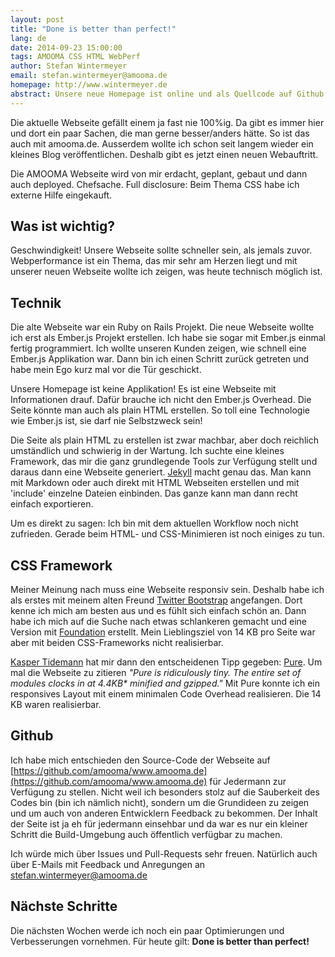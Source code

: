 ```yaml
---
layout: post
title: "Done is better than perfect!"
lang: de
date: 2014-09-23 15:00:00
tags: AMOOMA CSS HTML WebPerf
author: Stefan Wintermeyer
email: stefan.wintermeyer@amooma.de
homepage: http://www.wintermeyer.de
abstract: Unsere neue Homepage ist online und als Quellcode auf Github abrufbar.
---
```

Die aktuelle Webseite gefällt einem ja fast nie 100%ig. Da gibt es immer hier und dort ein paar Sachen, die man gerne besser/anders hätte. So ist das auch mit amooma.de. Ausserdem wollte ich schon seit langem wieder ein kleines Blog veröffentlichen. Deshalb gibt es jetzt einen neuen Webauftritt.

Die AMOOMA Webseite wird von mir erdacht, geplant, gebaut und dann auch deployed. Chefsache. Full disclosure: Beim Thema CSS habe ich externe Hilfe eingekauft.

## Was ist wichtig?

Geschwindigkeit! Unsere Webseite sollte schneller sein, als jemals zuvor. Webperformance ist ein Thema, das mir sehr am Herzen liegt und mit unserer neuen Webseite wollte ich zeigen, was heute technisch möglich ist.

## Technik

Die alte Webseite war ein Ruby on Rails Projekt. Die neue Webseite wollte ich erst als Ember.js Projekt erstellen. Ich habe sie sogar mit Ember.js einmal fertig programmiert. Ich wollte unseren Kunden zeigen, wie schnell eine Ember.js Applikation war. Dann bin ich einen Schritt zurück getreten und habe mein Ego kurz mal vor die Tür geschickt.

Unsere Homepage ist keine Applikation! Es ist eine Webseite mit Informationen drauf. Dafür brauche ich nicht den Ember.js Overhead. Die Seite könnte man auch als plain HTML erstellen. So toll eine Technologie wie Ember.js ist, sie darf nie Selbstzweck sein!

Die Seite als plain HTML zu erstellen ist zwar machbar, aber doch reichlich umständlich und schwierig in der Wartung. Ich suchte eine kleines Framework, das mir die ganz grundlegende Tools zur Verfügung stellt und daraus dann eine Webseite generiert. [Jekyll](http://jekyllrb.com/) macht genau das. Man kann mit Markdown oder auch direkt mit HTML Webseiten erstellen und mit 'include' einzelne Dateien einbinden. Das ganze kann man dann recht einfach exportieren.

Um es direkt zu sagen: Ich bin mit dem aktuellen Workflow noch nicht zufrieden. Gerade beim HTML- und CSS-Minimieren ist noch einiges zu tun.

## CSS Framework

Meiner Meinung nach muss eine Webseite responsiv sein. Deshalb habe ich als erstes mit meinem alten Freund [Twitter Bootstrap](http://getbootstrap.com/) angefangen. Dort kenne ich mich am besten aus und es fühlt sich einfach schön an. Dann habe ich mich auf die Suche nach etwas schlankeren gemacht und eine Version mit [Foundation](http://foundation.zurb.com/) erstellt. Mein Lieblingsziel von 14 KB pro Seite war aber mit beiden CSS-Frameworks nicht realisierbar.

[Kasper Tidemann](http://www.kaspertidemann.com/) hat mir dann den entscheidenen Tipp gegeben: [Pure](http://purecss.io/). Um mal die Webseite zu zitieren _"Pure is ridiculously tiny. The entire set of modules clocks in at 4.4KB* minified and gzipped."_
Mit Pure konnte ich ein responsives Layout mit einem minimalen Code Overhead realisieren. Die 14 KB waren realisierbar.

## Github

Ich habe mich entschieden den Source-Code der Webseite auf [https://github.com/amooma/www.amooma.de](https://github.com/amooma/www.amooma.de) für Jedermann zur Verfügung zu stellen. Nicht weil ich besonders stolz auf die Sauberkeit des Codes bin (bin ich nämlich nicht), sondern um die Grundideen zu zeigen und um auch von anderen Entwicklern Feedback zu bekommen. Der Inhalt der Seite ist ja eh für jedermann einsehbar und da war es nur ein kleiner Schritt die Build-Umgebung auch öffentlich verfügbar zu machen.

Ich würde mich über Issues und Pull-Requests sehr freuen. Natürlich auch über E-Mails mit Feedback und Anregungen an [stefan.wintermeyer@amooma.de](mailto:stefan.wintermeyer@amooma.de)

## Nächste Schritte

Die nächsten Wochen werde ich noch ein paar Optimierungen und Verbesserungen vornehmen. Für heute gilt: **Done is better than perfect!**
